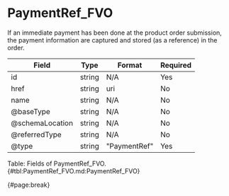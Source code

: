 <!--
    ATTENTION: This file was generated via gradle!
               Do NOT manually edit this file! Any such changes will be overwritten!
-->

# PaymentRef_FVO

If an immediate payment has been done at the product order submission, the payment information are captured and stored (as a reference) in the order.

| Field | Type | Format | Required |
| ------- | ------- | ------- | --- |
| id | string | N/A | Yes |
| href | string | uri | No |
| name | string | N/A | No |
| @baseType | string | N/A | No |
| @schemaLocation | string | N/A | No |
| @referredType | string | N/A | No |
| @type | string | "PaymentRef" | Yes |

Table: Fields of PaymentRef_FVO. {#tbl:PaymentRef_FVO.md:PaymentRef_FVO}

{#page:break}

